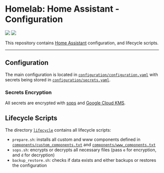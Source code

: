 # Homelab: Home Assistant - Configuration

[![](https://img.shields.io/github/license/muhlba91/homelab-home-assistant-configuration?style=for-the-badge)](LICENSE.md)
[![](https://img.shields.io/github/actions/workflow/status/muhlba91/homelab-home-assistant-configuration/verify.yml?style=for-the-badge)](https://github.com/muhlba91/homelab-home-assistant-configuration/actions/workflows/verify.yml)

This repository contains [Home Assistant](http://home-assistant.io) configuration, and lifecycle scripts.

---

## Configuration

The main configuration is located in [`configuration/configuration.yaml`](configuration/configuration.yaml) with secrets being stored in [`configuration/secrets.yaml`](configuration/secrets.yaml).

### Secrets Encryption

All secrets are encrypted with [sops](https://github.com/mozilla/sops) and [Google Cloud KMS](https://cloud.google.com/security-key-management).

## Lifecycle Scripts

The directory [`lifecycle`](lifecycle/) contains all lifecycle scripts:

- `prepare.sh`: installs all custom and www components defined in [`components/custom_components.txt`](components/custom_components.txt) and [`components/www_components.txt`](components/www_components.txt)
- `sops.sh`: encrypts or decrypts all necessary files (pass `e` for encryption, and `d` for decryption)
- `backup_restore.sh`: checks if data exists and either backups or restores the configuration
